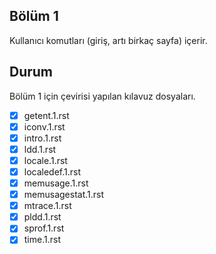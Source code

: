 Bölüm 1
-------
Kullanıcı komutları (giriş, artı birkaç sayfa) içerir.

Durum
-----

Bölüm 1 için çevirisi yapılan kılavuz dosyaları.


- [X] getent.1.rst
- [X] iconv.1.rst
- [X] intro.1.rst
- [X] ldd.1.rst
- [X] locale.1.rst
- [X] localedef.1.rst
- [X] memusage.1.rst
- [X] memusagestat.1.rst
- [X] mtrace.1.rst
- [X] pldd.1.rst
- [X] sprof.1.rst
- [X] time.1.rst

